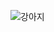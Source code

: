 ![강아지](https://user-images.githubusercontent.com/90363611/132609158-45c9ef81-535f-4a6f-a0a4-aa081679655e.jpg)

